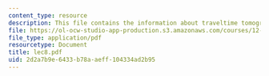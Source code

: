 ```yaml
---
content_type: resource
description: This file contains the information about traveltime tomography (cont.).
file: https://ol-ocw-studio-app-production.s3.amazonaws.com/courses/12-510-introduction-to-seismology-spring-2010/2d2a7b9e6433b78aaeff104334ad2b95_lec8.pdf
file_type: application/pdf
resourcetype: Document
title: lec8.pdf
uid: 2d2a7b9e-6433-b78a-aeff-104334ad2b95
---
```


